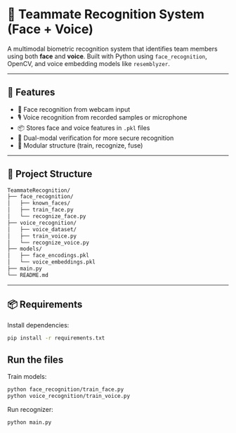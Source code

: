 # 🧠 Teammate Recognition System (Face + Voice)

A multimodal biometric recognition system that identifies team members using both **face** and **voice**. Built with Python using `face_recognition`, OpenCV, and voice embedding models like `resemblyzer`.

---

## 🚀 Features

- 👤 Face recognition from webcam input
- 🎙️ Voice recognition from recorded samples or microphone
- 📦 Stores face and voice features in `.pkl` files
- 🔐 Dual-modal verification for more secure recognition
- 🧩 Modular structure (train, recognize, fuse)

---

## 📁 Project Structure
```bash
TeammateRecognition/
├── face_recognition/
│   ├── known_faces/
│   ├── train_face.py
│   └── recognize_face.py
├── voice_recognition/
│   ├── voice_dataset/
│   ├── train_voice.py
│   └── recognize_voice.py
├── models/
│   ├── face_encodings.pkl
│   └── voice_embeddings.pkl
├── main.py
└── README.md
```


---

## 📦 Requirements

Install dependencies:
```bash
pip install -r requirements.txt
```

## Run the files
Train models:
```bash
python face_recognition/train_face.py
python voice_recognition/train_voice.py
```
Run recognizer:
```bash
python main.py
```

